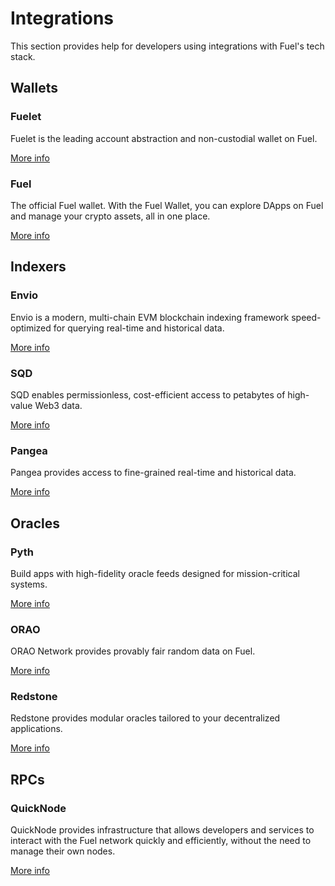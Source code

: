 # Integrations

This section provides help for developers using integrations with Fuel's tech stack.

## Wallets

### Fuelet

Fuelet is the leading account abstraction and non-custodial wallet on Fuel.

[More info](https://docs.fuelet.app/)

### Fuel

The official Fuel wallet. With the Fuel Wallet, you can explore DApps on Fuel and manage your crypto assets, all in one place.

[More info](https://docs.fuel.network/docs/wallet/install/)

## Indexers

### Envio

Envio is a modern, multi-chain EVM blockchain indexing framework speed-optimized for querying real-time and historical data.

[More info](https://docs.envio.dev/docs/HyperIndex/tutorial-indexing-fuel)

### SQD

SQD enables permissionless, cost-efficient access to petabytes of high-value Web3 data.

[More info](https://docs.sqd.dev/fuel-indexing/)

### Pangea

Pangea provides access to fine-grained real-time and historical data.

[More info](https://docs.pangea.foundation/chain-data/fuel/fuel.html)

## Oracles

### Pyth

Build apps with high-fidelity oracle feeds designed for mission-critical systems.

[More info](https://docs.pyth.network/price-feeds/use-real-time-data/fuel)

### ORAO

ORAO Network provides provably fair random data on Fuel.

[More info](https://orao.network/fuel-vrf)

### Redstone

Redstone provides modular oracles tailored to your decentralized applications.

[More info](https://github.com/redstone-finance/redstone-oracles-monorepo/blob/main/packages/fuel-connector/README.md)

## RPCs

### QuickNode

QuickNode provides infrastructure that allows developers and services to interact with the Fuel network quickly and efficiently, without the need to manage their own nodes.

[More info](https://www.quicknode.com/chains/fuel)
